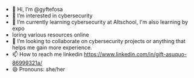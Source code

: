 - 👋 Hi, I’m @gyftefosa
- 👀 I’m interested in cybersecurity
- 🌱 I’m currently learning cybersecurity at Altschool, I'm also learning by expo
- loring various resources online
- 💞️ I’m looking to collaborate on cybersecurity projects or anything that helps me gain more experience. 
- 📫 How to reach me linkedin https://www.linkedin.com/in/gift-asuquo-86999321a/
- 😄 Pronouns: she/her
  

<!---
gyftefosa/gyftefosa is a ✨ special ✨ repository because its `README.md` (this file) appears on your GitHub profile.
You can click the Preview link to take a look at your changes.
--->
